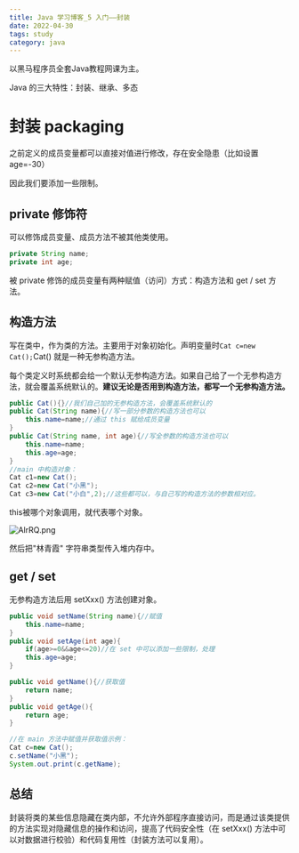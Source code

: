 ```yaml
---
title: Java 学习博客_5 入门——封装
date: 2022-04-30
tags: study
category: java
---
```


以黑马程序员全套Java教程网课为主。



Java 的三大特性：封装、继承、多态

# 封装 packaging

之前定义的成员变量都可以直接对值进行修改，存在安全隐患（比如设置 age=-30）

因此我们要添加一些限制。

## private 修饰符

可以修饰成员变量、成员方法不被其他类使用。

```java
private String name;
private int age;
```

被 private 修饰的成员变量有两种赋值（访问）方式：构造方法和 get / set 方法。

## 构造方法

写在类中，作为类的方法。主要用于对象初始化。声明变量时`Cat c=new Cat();`Cat() 就是一种无参构造方法。

每个类定义时系统都会给一个默认无参构造方法。如果自己给了一个无参构造方法，就会覆盖系统默认的。**建议无论是否用到构造方法，都写一个无参构造方法。**

```java
public Cat(){}//我们自己加的无参构造方法，会覆盖系统默认的
public Cat(String name){//写一部分参数的构造方法也可以
    this.name=name;//通过 this 赋给成员变量
}
public Cat(String name, int age){//写全参数的构造方法也可以
    this.name=name;
    this.age=age;
}
//main 中构造对象：
Cat c1=new Cat();
Cat c2=new Cat("小黑");
Cat c3=new Cat("小白",2);//这些都可以，与自己写的构造方法的参数相对应。
```

this被哪个对象调用，就代表哪个对象。

![AlrRQ.png](https://s1.328888.xyz/2022/04/30/AlrRQ.png)

然后把"林青霞" 字符串类型传入堆内存中。

## get / set

无参构造方法后用 setXxx() 方法创建对象。

```java
public void setName(String name){//赋值
	this.name=name;
}
public void setAge(int age){
    if(age>=0&&age<=20)//在 set 中可以添加一些限制，处理
	this.age=age;
}

public void getName(){//获取值
	return name;
}
public void getAge(){
	return age;
}

//在 main 方法中赋值并获取值示例：
Cat c=new Cat();
c.setName("小黑");
System.out.print(c.getName);
```

## 总结

封装将类的某些信息隐藏在类内部，不允许外部程序直接访问，而是通过该类提供的方法实现对隐藏信息的操作和访问，提高了代码安全性（在 setXxx() 方法中可以对数据进行校验）和代码复用性（封装方法可以复用）。
